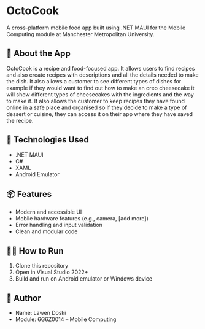# OctoCook

A cross-platform mobile food app built using .NET MAUI for the Mobile Computing module at Manchester Metropolitan University.

## 📱 About the App

OctoCook is a recipe and food-focused app. It allows users to find recipes and also create recipes with descriptions and all the details needed to make the dish. It also allows a customer to see different types of dishes for example if they would want to find out how to make an oreo cheesecake it will show different types of cheesecakes with the ingredients and the way to make it. It also allows the customer to keep recipes they have found online in a safe place and organised so if they decide to make a type of dessert or cuisine, they can access it on their app where they have saved the recipe.

## 🔧 Technologies Used

- .NET MAUI
- C#
- XAML
- Android Emulator

## 📦 Features

- Modern and accessible UI
- Mobile hardware features (e.g., camera, [add more])
- Error handling and input validation
- Clean and modular code

## 👨‍💻 How to Run

1. Clone this repository
2. Open in Visual Studio 2022+
3. Build and run on Android emulator or Windows device

## 👤 Author

- Name: Lawen Doski
- Module: 6G6Z0014 – Mobile Computing

